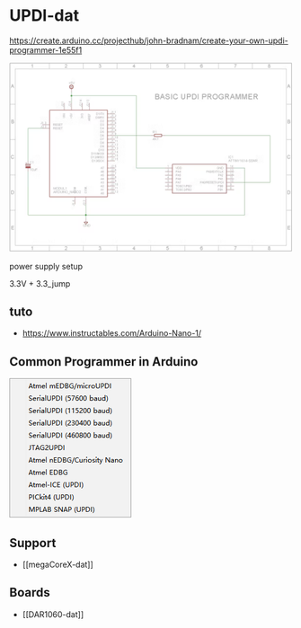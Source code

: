

# UPDI-dat

https://create.arduino.cc/projecthub/john-bradnam/create-your-own-updi-programmer-1e55f1

![](2022-10-15-18-38-28.png)


power supply setup 

3.3V + 3.3_jump

## tuto 

- https://www.instructables.com/Arduino-Nano-1/

## Common Programmer in Arduino 

![](2023-11-15-19-00-50.png)

## Support 

- [[megaCoreX-dat]]

## Boards 

- [[DAR1060-dat]]